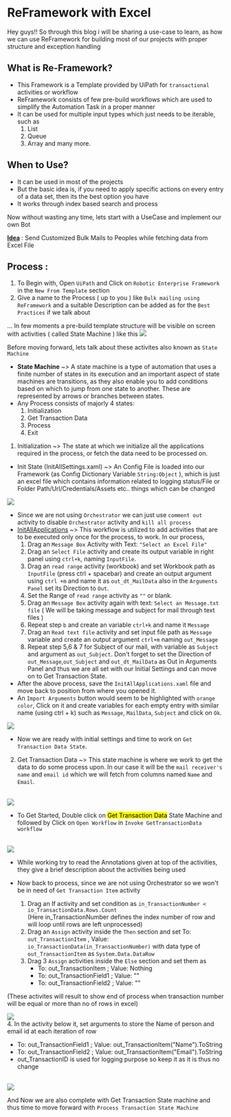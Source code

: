 # ReFramework with Excel
 
Hey guys!! So through this blog i will be sharing a use-case to learn, as how we can use ReFramework for building most of our projects with proper structure and exception handling

## What is Re-Framework?
* This Framework is a Template provided by UiPath for ```transactional``` activities or workflow
* ReFramework consists of few pre-build workflows which are used to simplify the Automation Task in a proper manner
* It can be used for multiple input types which just needs to be iterable, such as
  1. List
  2. Queue
  3. Array
  and many more.

## When to Use?
* It can be used in most of the projects
* But the basic idea is, if you need to apply specific actions on every entry of a data set, then its the best option you have
* It works through index based search and process

Now without wasting any time, lets start with a UseCase and implement our own Bot

<b><u>Idea</u></b> : Send Customized Bulk Mails to Peoples while fetching data from Excel File

## Process :

1. To Begin with, Open ```UiPath``` and Click on ```Robotic Enterprise Framework``` in the ```New From Template``` section
2. Give a name to the Process ( up to you ) like ```Bulk mailing using ReFramework``` and a suitable Description can be added as for the ```Best Practices``` if we talk about

... In few moments a pre-build template structure will be visible on screen with activities ( called State Machine ) like this <img src="Images/Re-Framework.jpg" />

Before moving forward, lets talk about these activites also known as ```State Machine``` <br>
* <b>State Machine</b> ~> A state machine is a type of automation that uses a finite number of states in its execution and an important aspect of state machines are transitions, as they also enable you to add conditions based on which to jump from one state to another. These are represented by arrows or branches between states.
* Any Process consists of majorly 4 states:
  1. Initialization
  2. Get Transaction Data
  3. Process
  4. Exit
1. Initialization ~> The state at which we initialize all the applications required in the process, or fetch the data need to be processed on.
  * Init State (InitAllSettings.xaml) ~> An Config File is loaded into our Framework (as Config Dictionary Variable ```String:Object``` ), which is just an excel file which contains information related to logging status/File or Folder Path/Url/Credentials/Assets etc.. things which can be changed
  <img src="Images/InitAllSetting.jpg" />
  
  * Since we are not using ```Orchestrator``` we can just use ```comment out``` activity to disable ```Orchestrator``` activity and ```kill all process```
  * <u>InitAllApplications</u> ~> This workflow is utilized to add activities that are to be executed only once for the process, to work. In our process,
    1. Drag an ```Message Box``` Activity with Text: ```"Select an Excel File"```
    2. Drag an ```Select File``` activity and create its output variable in right panel using ```ctrl+k```, naming ```InputFile```.
    3. Drag an ```read range``` activity (workbook) and set Workbook path as ```InputFile``` (press ctrl + spacebar) and create an output argument using ```ctrl +m``` and name it as ```out_dt_MailData``` also in the ```Arguments Panel``` set its Direction to ```Out```.
    4. Set the Range of ```read range``` activity as ```""``` or blank.
    5. Drag an ```Message Box``` activity again with text: ```Select an Message.txt file``` ( We will be taking message and subject for mail through text files )
    6. Repeat step ```b``` and create an variable ```ctrl+k``` and name it ```Message```
    7. Drag an ```Read text file``` activity and set input file path as ```Message``` variable and create an output argument ```ctrl+m``` naming ```out_Message```
    8. Repeat step 5,6 & 7 for Subject of our mail, with variable as ```Subject``` and argument as ```out_Subject```.
Don't forget to set the Direction of ```out_Message```,```out_Subject``` and ```out_dt_MailData``` as Out in Arguments Panel and thus we are all set with our Initial Settings and can move on to Get Transaction State.
  * After the above process, save the ```InitAllApplications.xaml``` file and move back to position from where you opened it.
  * An ```Import Arguments``` button would seem to be highlighted with ```orange color```, Click on it and create variables for each empty entry with similar name (using ctrl + k) such as ```Message```, ```MailData```, ```Subject``` and click on ```Ok```.
  
  <img src="Images/InitAllApplications.jpg" />
  
  * Now we are ready with initial settings and time to work on ```Get Transaction Data State```.

2. Get Transaction Data ~> This state machine is where we work to get the data to do some process upon. In our case it will be the ```mail receiver's name``` and ```email id``` which we will fetch from columns named ```Name``` and ```Email```.
  </br>
   <img src="Images/ExcelData.png" />
  </br>
  
  * To Get Started, Double click on <mark>Get Transaction Data</mark> State Machine and followed by Click on ```Open Workflow``` in ```Invoke GetTransactionData workflow```
 </br>
   <img src="Images/Get Transaction Data.png" />
 </br>
 
  * While working try to read the Annotations given at top of the activities, they give a brief description about the activities being used
  * Now back to process, since we are not using Orchestrator so we won't be in need of ```Get Transaction Item``` activity
 
    1. Drag an If activity and set condition as ```in_TransactionNumber < io_TransactionData.Rows.Count``` </br>
       (Here in_TransactionNumber defines the index number of row and will loop until rows are left unprocessed)
    2. Drag an ```Assign``` activity inside the ```Then``` section and set To: ```out_TransactionItem``` , Value: ```io_TransactionData(in_TransactionNumber)``` with data type of ```out_TransactionItem``` as ```System.Data.DataRow```
    3. Drag 3 ```Assign``` activities inside the ```Else``` section and set them as
        <ul>
         <li>To: out_TransactionItem  ; Value: Nothing</li>
         <li>To: out_TransactionField1 ; Value: ""</li>
         <li>To: out_TransactionField2 ; Value: "" </li>
        </ul>
        
  (These activites will result to show end of process when transaction number will be equal or more than no of rows in excel)</br>
  
   <img src="Images/TransactionItem.png" />
   </br>
    4. In the activity below it, set arguments to store the Name of person and email id at each iteration of row
        <ul>
         <li>To: out_TransactionField1 ; Value: out_TransactionItem("Name").ToString</li>
         <li>To: out_TransactionField2 ; Value: out_TransactionItem("Email").ToString</li>
         <li>out_TransactionID is used for logging purpose so keep it as it is thus no change</li>
        </ul><br>
   <img src="Images/TransactionField.png" />
 
  And Now we are also complete with Get Transaction State machine and thus time to move forward with ```Process Transaction State Machine```
